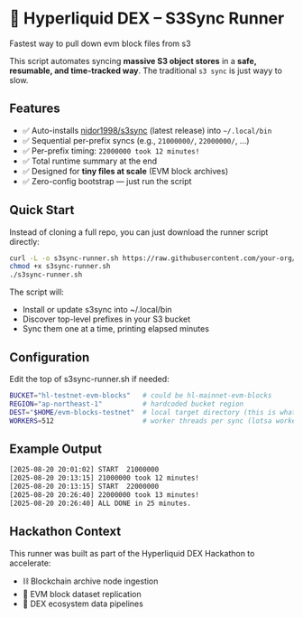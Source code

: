 # 🚀 Hyperliquid DEX – S3Sync Runner

Fastest way to pull down evm block files from s3

This script automates syncing **massive S3 object stores** in a **safe, resumable, and time-tracked way**. The traditional `s3 sync` is just wayy to slow.

## Features

- ✅ Auto-installs [nidor1998/s3sync](https://github.com/nidor1998/s3sync) (latest release) into `~/.local/bin`  
- ✅ Sequential per-prefix syncs (e.g., `21000000/`, `22000000/`, …)  
- ✅ Per-prefix timing: `22000000 took 12 minutes!`  
- ✅ Total runtime summary at the end  
- ✅ Designed for **tiny files at scale** (EVM block archives)  
- ✅ Zero-config bootstrap — just run the script  

## Quick Start

Instead of cloning a full repo, you can just download the runner script directly:

```bash
curl -L -o s3sync-runner.sh https://raw.githubusercontent.com/your-org/hyperliquid-dex-s3sync-runner/main/s3sync-runner.sh
chmod +x s3sync-runner.sh
./s3sync-runner.sh
```

The script will:
* Install or update s3sync into ~/.local/bin
* Discover top-level prefixes in your S3 bucket
* Sync them one at a time, printing elapsed minutes

## Configuration

Edit the top of s3sync-runner.sh if needed:
```bash
BUCKET="hl-testnet-evm-blocks"   # could be hl-mainnet-evm-blocks
REGION="ap-northeast-1"          # hardcoded bucket region
DEST="$HOME/evm-blocks-testnet"  # local target directory (this is what nanoreth will look at)
WORKERS=512                      # worker threads per sync (lotsa workers needs lotsa RAM)
```

## Example Output
```bash
[2025-08-20 20:01:02] START  21000000
[2025-08-20 20:13:15] 21000000 took 12 minutes!
[2025-08-20 20:13:15] START  22000000
[2025-08-20 20:26:40] 22000000 took 13 minutes!
[2025-08-20 20:26:40] ALL DONE in 25 minutes.
```

## Hackathon Context

This runner was built as part of the Hyperliquid DEX Hackathon to accelerate:
* ⛓️ Blockchain archive node ingestion
* 📂 EVM block dataset replication
* 🧩 DEX ecosystem data pipelines
